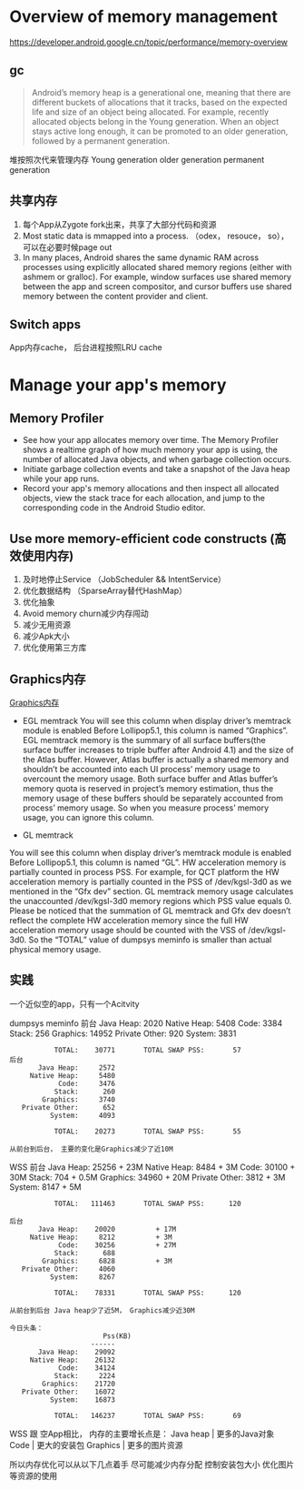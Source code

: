# Overview of memory management

https://developer.android.google.cn/topic/performance/memory-overview

## gc
> Android’s memory heap is a generational one, meaning that there are different buckets of allocations that it tracks, based on the expected life and size of an object being allocated. For example, recently allocated objects belong in the Young generation. When an object stays active long enough, it can be promoted to an older generation, followed by a permanent generation.

堆按照次代来管理内存
Young generation
older generation
permanent generation

## 共享内存

1. 每个App从Zygote fork出来，共享了大部分代码和资源
2. Most static data is mmapped into a process. （odex， resouce， so）， 可以在必要时候page out
3. In many places, Android shares the same dynamic RAM across processes using explicitly allocated shared memory regions (either with ashmem or gralloc). For example, window surfaces use shared memory between the app and screen compositor, and cursor buffers use shared memory between the content provider and client.

## Switch apps
App内存cache， 后台进程按照LRU cache


# Manage your app's memory

## Memory Profiler 
- See how your app allocates memory over time. The Memory Profiler shows a realtime graph of how much memory your app is using, the number of allocated Java objects, and when garbage collection occurs.
- Initiate garbage collection events and take a snapshot of the Java heap while your app runs.
- Record your app's memory allocations and then inspect all allocated objects, view the stack trace for each allocation, and jump to the corresponding code in the Android Studio editor.

## Use more memory-efficient code constructs (高效使用内存)
1. 及时地停止Service  （JobScheduler && IntentService）
2. 优化数据结构  （SparseArray替代HashMap）
3. 优化抽象
4. Avoid memory churn减少内存闯动
5. 减少无用资源
6. 减少Apk大小
7. 优化使用第三方库


## Graphics内存
[Graphics内存](https://blog.csdn.net/msf568834002/article/details/78881341)
- EGL memtrack
You will see this column when display driver’s memtrack module is enabled
Before Lollipop5.1, this column is named “Graphics”.
EGL memtrack memory is the summary of all surface buffers(the surface buffer increases to triple buffer after Android 4.1) and the size of the Atlas buffer. 
However, Atlas buffer is actually a shared memory and shouldn’t be accounted into each UI process’ memory usage to overcount the memory usage. 
Both surface buffer and Atlas buffer’s memory quota is reserved in project’s memory estimation, thus the memory usage of these buffers should be separately 
accounted from process’ memory usage. So when you measure process’ memory usage, you can ignore this column.

- GL memtrack

You will see this column when display driver’s memtrack module is enabled
Before Lollipop5.1, this column is named “GL”.
HW acceleration memory is partially counted in process PSS. For example, for QCT platform the HW acceleration memory is partially counted in the PSS of /dev/kgsl-3d0 
as we mentioned in the “Gfx dev” section. GL memtrack memory usage calculates the unaccounted /dev/kgsl-3d0 memory regions which PSS value equals 0.
Please be noticed that the summation of GL memtrack and Gfx dev doesn’t reflect the complete HW acceleration memory since the full HW acceleration memory usage 
should be counted with the VSS of /dev/kgsl-3d0. So the “TOTAL” value of dumpsys meminfo is smaller than actual physical memory usage.


## 实践

一个近似空的app，只有一个Acitvity

dumpsys meminfo
    前台
           Java Heap:     2020
         Native Heap:     5408
                Code:     3384
               Stack:      256
            Graphics:    14952
       Private Other:      920
              System:     3831

               TOTAL:    30771       TOTAL SWAP PSS:       57
    后台
           Java Heap:     2572
         Native Heap:     5480
                Code:     3476
               Stack:      260
            Graphics:     3740
       Private Other:      652
              System:     4093

               TOTAL:    20273       TOTAL SWAP PSS:       55

    从前台到后台， 主要的变化是Graphics减少了近10M

WSS
    前台
           Java Heap:    25256          + 23M
         Native Heap:     8484          + 3M
                Code:    30100          + 30M
               Stack:      704          + 0.5M
            Graphics:    34960          + 20M
       Private Other:     3812          + 3M
              System:     8147          + 5M

               TOTAL:   111463       TOTAL SWAP PSS:      120

    后台
           Java Heap:    20020          + 17M
         Native Heap:     8212          + 3M
                Code:    30256          + 27M
               Stack:      688
            Graphics:     6828          + 3M
       Private Other:     4060
              System:     8267

               TOTAL:    78331       TOTAL SWAP PSS:      120

    从前台到后台 Java heap少了近5M， Graphics减少近30M

    今日头条：
                           Pss(KB)
                        ------
           Java Heap:    29092
         Native Heap:    26132
                Code:    34124
               Stack:     2224
            Graphics:    21720
       Private Other:    16072
              System:    16873

               TOTAL:   146237       TOTAL SWAP PSS:       69

WSS 跟 空App相比， 内存的主要增长点是：
   Java heap    | 更多的Java对象
   Code         | 更大的安装包
   Graphics     | 更多的图片资源


所以内存优化可以从以下几点着手
    尽可能减少内存分配
    控制安装包大小
    优化图片等资源的使用
